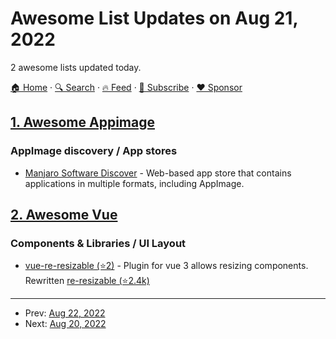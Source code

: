 # Awesome List Updates on Aug 21, 2022

2 awesome lists updated today.

[🏠 Home](/README.md) · [🔍 Search](https://www.trackawesomelist.com/search/) · [🔥 Feed](https://www.trackawesomelist.com/rss.xml) · [📮 Subscribe](https://trackawesomelist.us17.list-manage.com/subscribe?u=d2f0117aa829c83a63ec63c2f&id=36a103854c) · [❤️  Sponsor](https://github.com/sponsors/theowenyoung)



## [1. Awesome Appimage](/content/AppImageCommunity/awesome-appimage/README.md)

### AppImage discovery / App stores

*   [Manjaro Software Discover](https://software.manjaro.org/appimages) - Web-based app store that contains applications in multiple formats, including AppImage.

## [2. Awesome Vue](/content/vuejs/awesome-vue/README.md)

### Components & Libraries / UI Layout

*   [vue-re-resizable (⭐2)](https://github.com/tachibana-shin/vue-re-resizable) - Plugin for vue 3 allows resizing components. Rewritten [re-resizable (⭐2.4k)](https://github.com/bokuweb/re-resizable)

---

- Prev: [Aug 22, 2022](/content/2022/08/22/README.md)
- Next: [Aug 20, 2022](/content/2022/08/20/README.md)